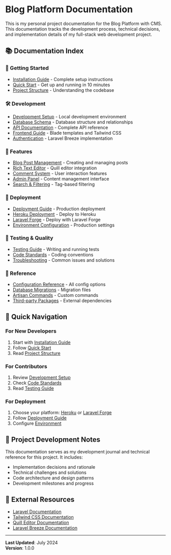 # Blog Platform Documentation

This is my personal project documentation for the Blog Platform with CMS. This documentation tracks the development process, technical decisions, and implementation details of my full-stack web development project.

## 📚 Documentation Index

### 🚀 Getting Started
- [Installation Guide](installation.md) - Complete setup instructions
- [Quick Start](quick-start.md) - Get up and running in 10 minutes
- [Project Structure](project-structure.md) - Understanding the codebase

### 🛠️ Development
- [Development Setup](development-setup.md) - Local development environment
- [Database Schema](database-schema.md) - Database structure and relationships
- [API Documentation](api-documentation.md) - Complete API reference
- [Frontend Guide](frontend-guide.md) - Blade templates and Tailwind CSS
- [Authentication](authentication.md) - Laravel Breeze implementation

### 🎨 Features
- [Blog Post Management](blog-post-management.md) - Creating and managing posts
- [Rich Text Editor](rich-text-editor.md) - Quill editor integration
- [Comment System](comment-system.md) - User interaction features
- [Admin Panel](admin-panel.md) - Content management interface
- [Search & Filtering](search-filtering.md) - Tag-based filtering

### 🚀 Deployment
- [Deployment Guide](deployment-guide.md) - Production deployment
- [Heroku Deployment](heroku-deployment.md) - Deploy to Heroku
- [Laravel Forge](laravel-forge.md) - Deploy with Laravel Forge
- [Environment Configuration](environment-configuration.md) - Production settings

### 🧪 Testing & Quality
- [Testing Guide](testing-guide.md) - Writing and running tests
- [Code Standards](code-standards.md) - Coding conventions
- [Troubleshooting](troubleshooting.md) - Common issues and solutions

### 📖 Reference
- [Configuration Reference](configuration-reference.md) - All config options
- [Database Migrations](database-migrations.md) - Migration files
- [Artisan Commands](artisan-commands.md) - Custom commands
- [Third-party Packages](third-party-packages.md) - External dependencies

## 🎯 Quick Navigation

### For New Developers
1. Start with [Installation Guide](installation.md)
2. Follow [Quick Start](quick-start.md)
3. Read [Project Structure](project-structure.md)

### For Contributors
1. Review [Development Setup](development-setup.md)
2. Check [Code Standards](code-standards.md)
3. Read [Testing Guide](testing-guide.md)

### For Deployment
1. Choose your platform: [Heroku](heroku-deployment.md) or [Laravel Forge](laravel-forge.md)
2. Follow [Deployment Guide](deployment-guide.md)
3. Configure [Environment](environment-configuration.md)

## 📝 Project Development Notes

This documentation serves as my development journal and technical reference for this project. It includes:

- Implementation decisions and rationale
- Technical challenges and solutions
- Code architecture and design patterns
- Development milestones and progress

## 🔗 External Resources

- [Laravel Documentation](https://laravel.com/docs)
- [Tailwind CSS Documentation](https://tailwindcss.com/docs)
- [Quill Editor Documentation](https://quilljs.com/docs)
- [Laravel Breeze Documentation](https://laravel.com/docs/starter-kits)

---

**Last Updated**: July 2024  
**Version**: 1.0.0 